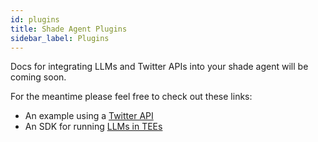 ```yaml
---
id: plugins
title: Shade Agent Plugins
sidebar_label: Plugins
---
```


Docs for integrating LLMs and Twitter APIs into your shade agent will be coming soon.

For the meantime please feel free to check out these links:
- An example using a [Twitter API](https://github.com/NearDeFi/shade-agent-basednames)
- An SDK for running [LLMs in TEEs](https://github.com/nearai/private-ml-sdk)